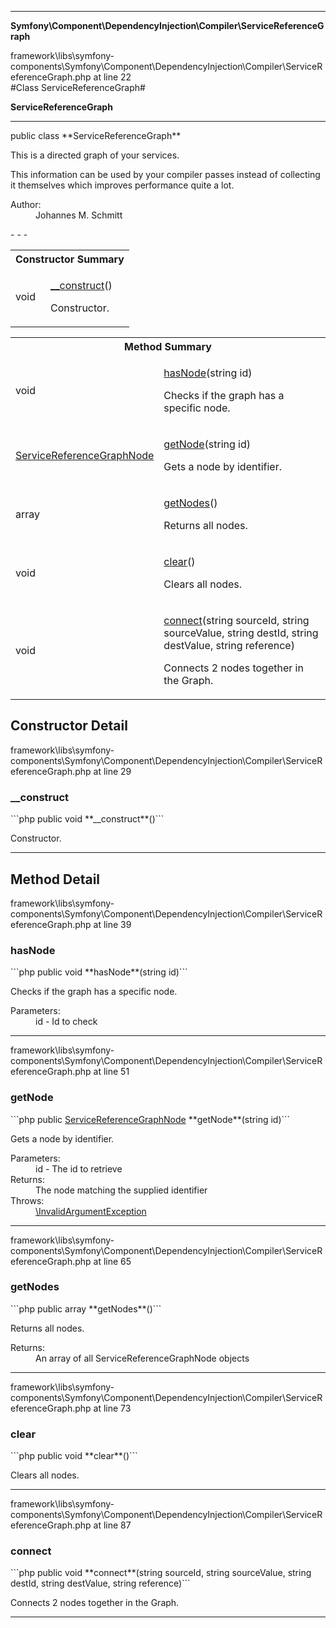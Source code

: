 - - -

**Symfony\Component\DependencyInjection\Compiler\ServiceReferenceGraph**
<div class="location">framework\libs\symfony-components\Symfony\Component\DependencyInjection\Compiler\ServiceReferenceGraph.php at line 22</div>
#Class ServiceReferenceGraph#

**ServiceReferenceGraph**


- - -

<p class="signature">public  class **ServiceReferenceGraph**</p>

<div class="comment" id="overview_description"><p>This is a directed graph of your services.</p><p>This information can be used by your compiler passes instead of collecting
it themselves which improves performance quite a lot.</p></div>

<dl>
<dt>Author:</dt>
<dd>Johannes M. Schmitt <schmittjoh@gmail.com></dd>
</dl>
- - -

<table id="summary_constructor">
<tr><th colspan="2">Constructor Summary</th></tr>
<tr>
<td class="type"> void</td>
<td class="description"><p class="name"><a href="#__construct">__construct</a>()</p><p class="description">Constructor.</p></td>
</tr>
</table>

<table id="summary_method">
<tr><th colspan="2">Method Summary</th></tr>
<tr>
<td class="type"> void</td>
<td class="description"><p class="name"><a href="#hasNode">hasNode</a>(string id)</p><p class="description">Checks if the graph has a specific node.</p></td>
</tr>
<tr>
<td class="type"> <a href="../../../../symfony/component/dependencyinjection/compiler/servicereferencegraphnode.html">ServiceReferenceGraphNode</a></td>
<td class="description"><p class="name"><a href="#getNode">getNode</a>(string id)</p><p class="description">Gets a node by identifier.</p></td>
</tr>
<tr>
<td class="type"> array</td>
<td class="description"><p class="name"><a href="#getNodes">getNodes</a>()</p><p class="description">Returns all nodes.</p></td>
</tr>
<tr>
<td class="type"> void</td>
<td class="description"><p class="name"><a href="#clear">clear</a>()</p><p class="description">Clears all nodes.</p></td>
</tr>
<tr>
<td class="type"> void</td>
<td class="description"><p class="name"><a href="#connect">connect</a>(string sourceId, string sourceValue, string destId, string destValue, string reference)</p><p class="description">Connects 2 nodes together in the Graph.</p></td>
</tr>
</table>

<h2 id="detail_method">Constructor Detail</h2>
<div class="location">framework\libs\symfony-components\Symfony\Component\DependencyInjection\Compiler\ServiceReferenceGraph.php at line 29</div>
<h3 id="__construct()">__construct</h3>
```php
public  void **__construct**()```
<div class="details">
<p>Constructor.</p></div>

- - -

<h2 id="detail_method">Method Detail</h2>
<div class="location">framework\libs\symfony-components\Symfony\Component\DependencyInjection\Compiler\ServiceReferenceGraph.php at line 39</div>
<h3 id="hasNode()">hasNode</h3>
```php
public  void **hasNode**(string id)```
<div class="details">
<p>Checks if the graph has a specific node.</p><dl>
<dt>Parameters:</dt>
<dd>id - Id to check</dd>
</dl>
</div>

- - -

<div class="location">framework\libs\symfony-components\Symfony\Component\DependencyInjection\Compiler\ServiceReferenceGraph.php at line 51</div>
<h3 id="getNode()">getNode</h3>
```php
public  <a href="../../../../symfony/component/dependencyinjection/compiler/servicereferencegraphnode.html">ServiceReferenceGraphNode</a> **getNode**(string id)```
<div class="details">
<p>Gets a node by identifier.</p><dl>
<dt>Parameters:</dt>
<dd>id - The id to retrieve</dd>
<dt>Returns:</dt>
<dd>The node matching the supplied identifier</dd>
<dt>Throws:</dt>
<dd><a href="../../../../symfony/component/dependencyinjection/exception/invalidargumentexception.html">\InvalidArgumentException</a></dd>
</dl>
</div>

- - -

<div class="location">framework\libs\symfony-components\Symfony\Component\DependencyInjection\Compiler\ServiceReferenceGraph.php at line 65</div>
<h3 id="getNodes()">getNodes</h3>
```php
public  array **getNodes**()```
<div class="details">
<p>Returns all nodes.</p><dl>
<dt>Returns:</dt>
<dd>An array of all ServiceReferenceGraphNode objects</dd>
</dl>
</div>

- - -

<div class="location">framework\libs\symfony-components\Symfony\Component\DependencyInjection\Compiler\ServiceReferenceGraph.php at line 73</div>
<h3 id="clear()">clear</h3>
```php
public  void **clear**()```
<div class="details">
<p>Clears all nodes.</p></div>

- - -

<div class="location">framework\libs\symfony-components\Symfony\Component\DependencyInjection\Compiler\ServiceReferenceGraph.php at line 87</div>
<h3 id="connect()">connect</h3>
```php
public  void **connect**(string sourceId, string sourceValue, string destId, string destValue, string reference)```
<div class="details">
<p>Connects 2 nodes together in the Graph.</p></div>

- - -

